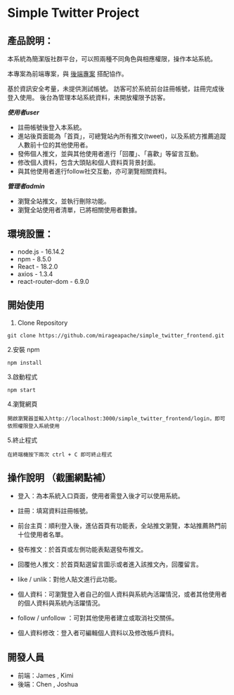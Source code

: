 # Simple Twitter Project

## 產品說明：
本系統為簡潔版社群平台，可以照兩種不同角色與相應權限，操作本站系統。

本專案為前端專案，與 [後端專案](https://github.com/JoshuaLiuTw/twitter-api-2020)
搭配協作。

基於資訊安全考量，未提供測試帳號。
訪客可於系統前台註冊帳號，註冊完成後登入使用。
後台為管理本站系統資料，未開放權限予訪客。

***使用者user***

- 註冊帳號後登入本系統。
- 進站後頁面能為「首頁」，可總覽站內所有推文(tweet)，以及系統方推薦追蹤人數前十位的其他使用者。
- 發佈個人推文，並與其他使用者進行「回覆」、「喜歡」等留言互動。
- 修改個人資料，包含大頭貼和個人資料頁背景封面。
- 與其他使用者進行follow社交互動，亦可瀏覽相關資料。

***管理者admin***

- 瀏覽全站推文，並執行刪除功能。
- 瀏覽全站使用者清單，已將相關使用者數據。

## 環境設置：

- node.js - 16.14.2
- npm - 8.5.0
- React - 18.2.0
- axios - 1.3.4
- react-router-dom - 6.9.0

## 開始使用

1. Clone Repository

```
git clone https://github.com/mirageapache/simple_twitter_frontend.git
```

2.安裝 npm

```
npm install
```

3.啟動程式

```
npm start
```

4.瀏覽網頁

```
開啟瀏覽器並輸入http://localhost:3000/simple_twitter_frontend/login，即可依照權限登入系統使用
```

5.終止程式

```
在終端機按下兩次 ctrl + C 即可終止程式
```

## 操作說明 （截圖網點補）

* 登入：為本系統入口頁面，使用者需登入後才可以使用系統。

* 註冊：填寫資料註冊帳號。

* 前台主頁：順利登入後，進佔首頁有功能表，全站推文瀏覽，本站推薦熱門前十位使用者名單。


* 發布推文：於首頁或左側功能表點選發布推文。

* 回覆他人推文：於首頁點選留言圖示或者進入該推文內，回覆留言。

* like / unlik：對他人貼文進行此功能。

* 個人資料：可瀏覽登入者自己的個人資料與系統內活躍情況，或者其他使用者的個人資料與系統內活躍情況。

* follow / unfollow ：可對其他使用者建立或取消社交關係。

* 個人資料修改：登入者可編輯個人資料以及修改帳戶資料。

## 開發人員
- 前端：James , Kimi
- 後端：Chen , Joshua

